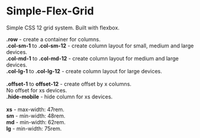 # Simple-Flex-Grid
Simple CSS 12 grid system. Built with flexbox.

<b>.row</b> - create a container for columns.<br>
<b>.col-sm-1</b> to <b>.col-sm-12</b> - create column layout for small, medium and large devices.<br>
<b>.col-md-1</b></b> to <b>.col-md-12</b> - create column layout for medium and large devices.<br>
<b>.col-lg-1</b></b></b> to <b>.col-lg-12</b> - create column layout for large devices.<br>
<br>
<b>.offset-1</b> to <b>offset-12</b> - create offset by x columns.<br>
No offset for xs devices.
<br>
<b>.hide-mobile</b> - hide column for xs devices.<br>
<br>
<b>xs</b> - max-width: 47rem.<br>
<b>sm</b> - min-width: 48rem.<br>
<b>md</b> - min-width: 62rem.<br>
<b>lg</b> - min-width: 75rem.<br>
